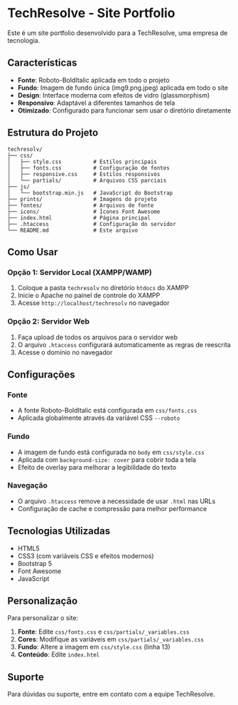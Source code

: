 # TechResolve - Site Portfolio

Este é um site portfolio desenvolvido para a TechResolve, uma empresa de tecnologia.

## Características

- **Fonte**: Roboto-BoldItalic aplicada em todo o projeto
- **Fundo**: Imagem de fundo única (img9.png.jpeg) aplicada em todo o site
- **Design**: Interface moderna com efeitos de vidro (glassmorphism)
- **Responsivo**: Adaptável a diferentes tamanhos de tela
- **Otimizado**: Configurado para funcionar sem usar o diretório diretamente

## Estrutura do Projeto

```
techresolv/
├── css/
│   ├── style.css          # Estilos principais
│   ├── fonts.css          # Configuração de fontes
│   ├── responsive.css     # Estilos responsivos
│   └── partials/          # Arquivos CSS parciais
├── js/
│   └── bootstrap.min.js   # JavaScript do Bootstrap
├── prints/                # Imagens do projeto
├── fontes/                # Arquivos de fonte
├── icons/                 # Ícones Font Awesome
├── index.html             # Página principal
├── .htaccess              # Configuração do servidor
└── README.md              # Este arquivo
```

## Como Usar

### Opção 1: Servidor Local (XAMPP/WAMP)
1. Coloque a pasta `techresolv` no diretório `htdocs` do XAMPP
2. Inicie o Apache no painel de controle do XAMPP
3. Acesse `http://localhost/techresolv` no navegador

### Opção 2: Servidor Web
1. Faça upload de todos os arquivos para o servidor web
2. O arquivo `.htaccess` configurará automaticamente as regras de reescrita
3. Acesse o domínio no navegador

## Configurações

### Fonte
- A fonte Roboto-BoldItalic está configurada em `css/fonts.css`
- Aplicada globalmente através da variável CSS `--roboto`

### Fundo
- A imagem de fundo está configurada no `body` em `css/style.css`
- Aplicada com `background-size: cover` para cobrir toda a tela
- Efeito de overlay para melhorar a legibilidade do texto

### Navegação
- O arquivo `.htaccess` remove a necessidade de usar `.html` nas URLs
- Configuração de cache e compressão para melhor performance

## Tecnologias Utilizadas

- HTML5
- CSS3 (com variáveis CSS e efeitos modernos)
- Bootstrap 5
- Font Awesome
- JavaScript

## Personalização

Para personalizar o site:

1. **Fonte**: Edite `css/fonts.css` e `css/partials/_variables.css`
2. **Cores**: Modifique as variáveis em `css/partials/_variables.css`
3. **Fundo**: Altere a imagem em `css/style.css` (linha 13)
4. **Conteúdo**: Edite `index.html`

## Suporte

Para dúvidas ou suporte, entre em contato com a equipe TechResolve.
